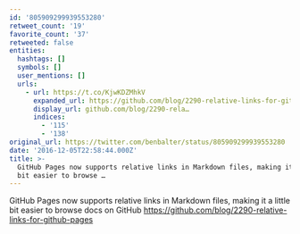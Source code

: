 ```yaml
---
id: '805909299939553280'
retweet_count: '19'
favorite_count: '37'
retweeted: false
entities:
  hashtags: []
  symbols: []
  user_mentions: []
  urls:
    - url: https://t.co/KjwKDZMhkV
      expanded_url: https://github.com/blog/2290-relative-links-for-github-pages
      display_url: github.com/blog/2290-rela…
      indices:
        - '115'
        - '138'
original_url: https://twitter.com/benbalter/status/805909299939553280
date: '2016-12-05T22:58:44.000Z'
title: >-
  GitHub Pages now supports relative links in Markdown files, making it a little
  bit easier to browse …
---
```


GitHub Pages now supports relative links in Markdown files, making it a little bit easier to browse docs on GitHub https://github.com/blog/2290-relative-links-for-github-pages